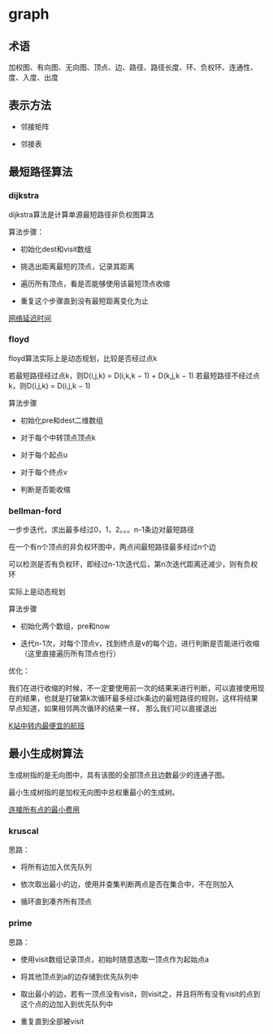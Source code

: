 # graph

## 术语

加权图、有向图、无向图、顶点、边、路径、路径长度、环、负权环、连通性、度、入度、出度

## 表示方法

+ 邻接矩阵

+ 邻接表

## 最短路径算法

### dijkstra

dijkstra算法是计算单源最短路径非负权图算法

算法步骤：

+ 初始化dest和visit数组

+ 挑选出距离最短的顶点，记录其距离

+ 遍历所有顶点，看是否能够使用该最短顶点收缩

+ 重复这个步骤直到没有最短距离变化为止

[网络延迟时间](./code/网络延迟时间.java)

### floyd

floyd算法实际上是动态规划，比较是否经过点k

若最短路径经过点k，则D(i,j,k) = D(i,k,k − 1) + D(k,j,k − 1)
若最短路径不经过点k，则D(i,j,k) = D(i,j,k − 1)

算法步骤

+ 初始化pre和dest二维数组

+ 对于每个中转顶点顶点k

+ 对于每个起点u

+ 对于每个终点v

+ 判断是否能收缩

### bellman-ford

一步步迭代，求出最多经过0，1，2。。。n-1条边对最短路径

在一个有n个顶点的非负权环图中，两点间最短路径最多经过n个边

可以检测是否有负权环，即经过n-1次迭代后，第n次迭代距离还减少，则有负权环

实际上是动态规划

算法步骤

+ 初始化两个数组，pre和now

+ 迭代n-1次，对每个顶点v，找到终点是v的每个边，进行判断是否能进行收缩（这里直接遍历所有顶点也行）

优化：

我们在进行收缩的时候，不一定要使用前一次的结果来进行判断，可以直接使用现在的结果，也就是打破第k次循环最多经过k条边的最短路径的规则，这样将结果早点知道，如果相邻两次循环的结果一样，
那么我们可以直接退出

[K站中转内最便宜的航班](./code/K站中转内最便宜的航班.java)




## 最小生成树算法

生成树指的是无向图中，具有该图的全部顶点且边数最少的连通子图。

最小生成树指的是加权无向图中总权重最小的生成树。

[连接所有点的最小费用](./code/连接所有点的最小费用.java)

### kruscal

思路：

+ 将所有边加入优先队列

+ 依次取出最小的边，使用并查集判断两点是否在集合中，不在则加入

+ 循环直到凑齐所有顶点

### prime

思路：

+ 使用visit数组记录顶点，初始时随意选取一顶点作为起始点a

+ 将其他顶点到a的边存储到优先队列中

+ 取出最小的边，若有一顶点没有visit，则visit之，并且将所有没有visit的点到这个点的边加入到优先队列中

+ 重复直到全部被visit

